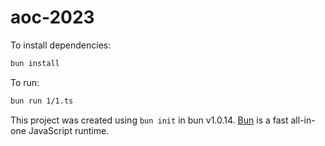 # aoc-2023

To install dependencies:

```bash
bun install
```

To run:

```bash
bun run 1/1.ts
```

This project was created using `bun init` in bun v1.0.14. [Bun](https://bun.sh) is a fast all-in-one JavaScript runtime.
